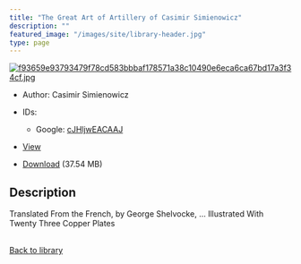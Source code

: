 ```yaml
---
title: "The Great Art of Artillery of Casimir Simienowicz"
description: ""
featured_image: "/images/site/library-header.jpg"
type: page
---
```


<a href="https://drive.google.com/file/d/1HJjROp5Norf52U_CLDJ3QS7h8zTDdE7P/view" target="_blank">![f93659e93793479f78cd583bbbaf178571a38c10490e6eca6ca67bd17a3f34cf.jpg](/images/library/f93659e93793479f78cd583bbbaf178571a38c10490e6eca6ca67bd17a3f34cf.jpg)</a>
* Author: Casimir Simienowicz
* IDs:
  * Google: <a href="https://books.google.com/books?id=cJHljwEACAAJ" target="_blank">cJHljwEACAAJ</a>
* <a href="https://drive.google.com/file/d/1HJjROp5Norf52U_CLDJ3QS7h8zTDdE7P/view" target="_blank">View</a>

* [Download](https://drive.google.com/uc?export=download&id=1HJjROp5Norf52U_CLDJ3QS7h8zTDdE7P) (37.54 MB)

## Description<div>
<p>Translated From the French, by George Shelvocke, ... Illustrated With Twenty Three Copper Plates</p></div>

<br />[Back to library](/library/)

